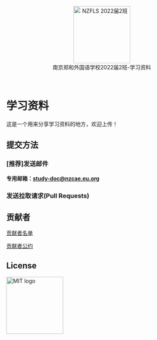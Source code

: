 <p align="center">
<a href="https://github.com/NJZFLSc2g2022/NJZFLSc2g2022-Emoji-library">
  <img width="150" src="https://elem.nzcae.eu.org/NZFLS%202022届2班.png" alt="NZFLS 2022届2班" width="300">
</a>
<br>
南京郑和外国语学校2022届2班-学习资料
</p>

<p align="center">
  <img src="https://img.shields.io/badge/Produced%20by-%E5%8D%97%E4%BA%AC%E9%83%91%E5%92%8C%E5%A4%96%E5%9B%BD%E8%AF%AD%E5%AD%A6%E6%A0%A12022%E5%B1%8A2%E7%8F%AD-blue" alt="">
  <img src="https://img.shields.io/badge/category-%E5%AD%A6%E4%B9%A0%E8%B5%84%E6%96%99-blue" alt="">
  <img src="https://img.shields.io/badge/main%20contributor-Zitong%20Bu-brightgreen" alt="">
  <img src="https://img.shields.io/badge/license-MIT-brightgreen" alt="">
</p>

# 学习资料

这是一个用来分享学习资料的地方，欢迎上传！

## 提交方法
### [推荐]发送邮件

**专用邮箱：[study-doc@nzcae.eu.org](mailto:study-doc@nzcae.eu.org)**

### 发送拉取请求(Pull Requests)

## 贡献者

[贡献者名单](/contributors)

[贡献者公约](/CODE_OF_CONDUCT.md)

## License

<a href="https://mit-license.org/">
  <img width="150" src="https://upload.wikimedia.org/wikipedia/commons/thumb/0/0c/MIT_logo.svg/1200px-MIT_logo.svg.png" alt="MIT logo" width="250">
</a>
